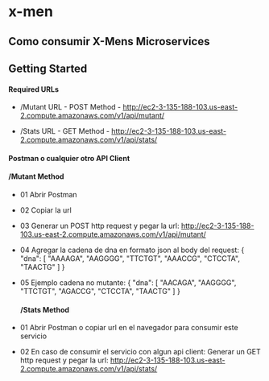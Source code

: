 # x-men

## Como consumir X-Mens Microservices

## Getting Started

#### Required URLs

- /Mutant URL - POST Method -  http://ec2-3-135-188-103.us-east-2.compute.amazonaws.com/v1/api/mutant/

- /Stats URL - GET Method -    http://ec2-3-135-188-103.us-east-2.compute.amazonaws.com/v1/api/stats/

#### Postman o cualquier otro API Client

#### /Mutant Method

- 01 Abrir Postman 
- 02 Copiar la url
- 03 Generar un POST http request y pegar la url: http://ec2-3-135-188-103.us-east-2.compute.amazonaws.com/v1/api/mutant/

- 04 Agregar la cadena de dna en formato json al body del request:
  {
    "dna": [
        "AAAAGA", "AAGGGG", "TTCTGT", "AAACCG", "CTCCTA", "TAACTG"
    ]
  }
- 05 Ejemplo cadena no mutante:
  {
    "dna": [
        "AACAGA", "AAGGGG", "TTCTGT", "AGACCG", "CTCCTA", "TAACTG"
    ]
  }
  
  #### /Stats Method

- 01 Abrir Postman o copiar url en el navegador para consumir este servicio
- 02 En caso de consumir el servicio con algun api client: Generar un GET http request y pegar la url: http://ec2-3-135-188-103.us-east-2.compute.amazonaws.com/v1/api/stats/

